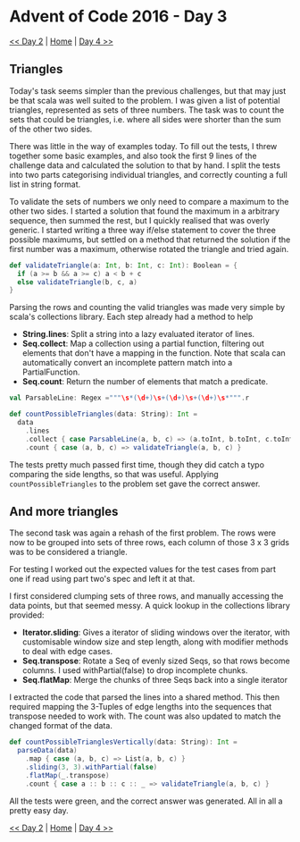# Advent of Code 2016 - Day 3

[<< Day 2](./day2) | [Home](./) | [Day 4 >>](./day4)

## Triangles

Today's task seems simpler than the previous challenges, but that may just be
that scala was well suited to the problem. I was given a list of potential
triangles, represented as sets of three numbers. The task was to count the sets
that could be triangles, i.e. where all sides were shorter than the sum of the
other two sides.

There was little in the way of examples today. To fill out the tests, I threw
together some basic examples, and also took the first 9 lines of the challenge
data and calculated the solution to that by hand. I split the tests into two
parts categorising individual triangles, and correctly counting a full list in
string format.

To validate the sets of numbers we only need to compare a maximum to the other
two sides. I started a solution that found the maximum in a arbitrary sequence,
then summed the rest, but I quickly realised that was overly generic. I started
writing a three way if/else statement to cover the three possible maximums, but
settled on a method that returned the solution if the first number was a
maximum, otherwise rotated the triangle and tried again.

```scala
def validateTriangle(a: Int, b: Int, c: Int): Boolean = {
  if (a >= b && a >= c) a < b + c
  else validateTriangle(b, c, a)
}
```

Parsing the rows and counting the valid triangles was made very simple by scala's collections library. Each step already had a method to help

- **String.lines**: Split a string into a lazy evaluated iterator of lines.
- **Seq.collect**: Map a collection using a partial function, filtering out
  elements that don't have a mapping in the function. Note that scala can automatically convert an incomplete pattern match into a PartialFunction.
- **Seq.count**: Return the number of elements that match a predicate.

```scala
val ParsableLine: Regex ="""\s*(\d+)\s+(\d+)\s+(\d+)\s*""".r

def countPossibleTriangles(data: String): Int =
  data
    .lines
    .collect { case ParsableLine(a, b, c) => (a.toInt, b.toInt, c.toInt) }
    .count { case (a, b, c) => validateTriangle(a, b, c) }
```

The tests pretty much passed first time, though they did catch a typo comparing
the side lengths, so that was useful. Applying `countPossibleTriangles` to the
problem set gave the correct answer.

## And more triangles

The second task was again a rehash of the first problem. The rows were now to be
grouped into sets of three rows, each column of those 3 x 3 grids was to be
considered a triangle.

For testing I worked out the expected values for the test cases from part one if
read using part two's spec and left it at that.

I first considered clumping sets of three rows, and manually accessing the data
points, but that seemed messy. A quick lookup in the collections library
provided:

- **Iterator.sliding**: Gives a iterator of sliding windows over the iterator,
  with customisable window size and step length, along with modifier methods to
  deal with edge cases.
- **Seq.transpose**: Rotate a Seq of evenly sized Seqs, so that rows become
  columns. I used withPartial(false) to drop incomplete chunks.
- **Seq.flatMap**: Merge the chunks of three Seqs back into a single iterator

I extracted the code that parsed the lines into a shared method. This then
required mapping the 3-Tuples of edge lengths into the sequences that transpose
needed to work with. The count was also updated to match the changed format of
the data.

```scala
def countPossibleTrianglesVertically(data: String): Int =
  parseData(data)
    .map { case (a, b, c) => List(a, b, c) }
    .sliding(3, 3).withPartial(false)
    .flatMap(_.transpose)
    .count { case a :: b :: c :: _ => validateTriangle(a, b, c) }
```

All the tests were green, and the correct answer was generated. All in all a
pretty easy day.

[<< Day 2](./day2) | [Home](./) | [Day 4 >>](./day4)
